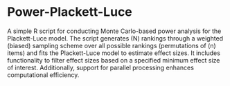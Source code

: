 # Power-Plackett-Luce

A simple R script for conducting Monte Carlo-based power analysis for the Plackett-Luce model. The script generates \(N\) rankings through a weighted (biased) sampling scheme over all possible rankings (permutations of \(n\) items) and fits the Plackett-Luce model to estimate effect sizes. It includes functionality to filter effect sizes based on a specified minimum effect size of interest. Additionally, support for parallel processing enhances computational efficiency.
